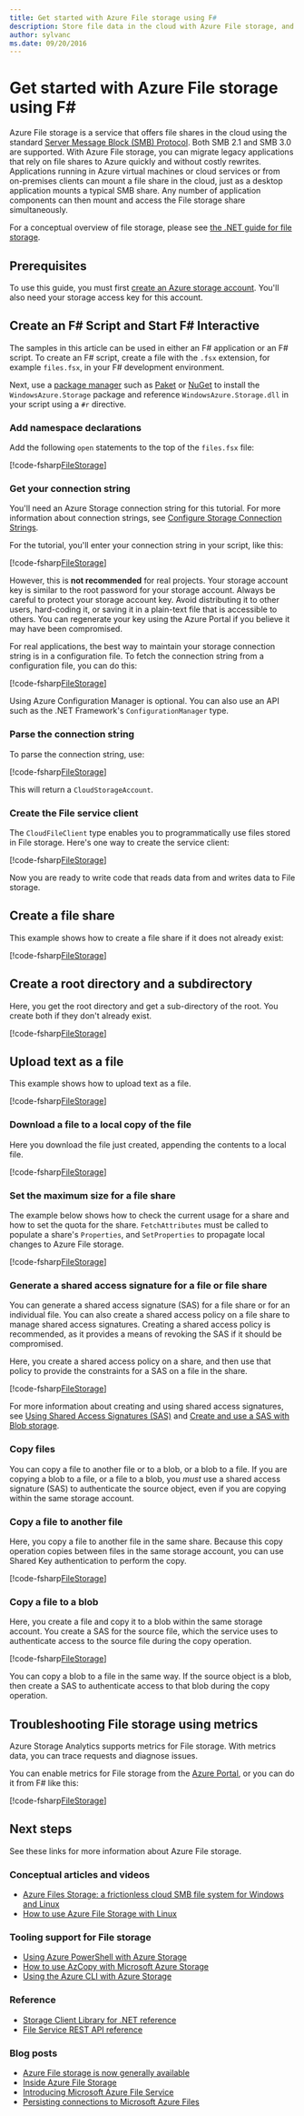 ```yaml
---
title: Get started with Azure File storage using F#
description: Store file data in the cloud with Azure File storage, and mount your cloud file share from an Azure virtual machine (VM) or from an on-premises application running Windows.
author: sylvanc
ms.date: 09/20/2016
---
```

# Get started with Azure File storage using F\#

Azure File storage is a service that offers file shares in the cloud using the standard [Server Message Block (SMB) Protocol](https://msdn.microsoft.com/library/windows/desktop/aa365233.aspx). Both SMB 2.1 and SMB 3.0 are supported. With Azure File storage, you can migrate legacy applications that rely on file shares to Azure quickly and without costly rewrites. Applications running in Azure virtual machines or cloud services or from on-premises clients can mount a file share in the cloud, just as a desktop application mounts a typical SMB share. Any number of application components can then mount and access the File storage share simultaneously.

For a conceptual overview of file storage, please see [the .NET guide for file storage](/azure/storage/storage-dotnet-how-to-use-files).

## Prerequisites

To use this guide, you must first [create an Azure storage account](/azure/storage/storage-create-storage-account).
You'll also need your storage access key for this account.

## Create an F# Script and Start F# Interactive

The samples in this article can be used in either an F# application or an F# script. To create an F# script, create a file with the `.fsx` extension, for example `files.fsx`, in your F# development environment.

Next, use a [package manager](package-management.md) such as [Paket](https://fsprojects.github.io/Paket/) or [NuGet](https://www.nuget.org/) to install the `WindowsAzure.Storage` package and reference `WindowsAzure.Storage.dll` in your script using a `#r` directive.

### Add namespace declarations

Add the following `open` statements to the top of the `files.fsx` file:

[!code-fsharp[FileStorage](~/samples/snippets/fsharp/azure/file-storage.fsx#L1-L5)]

### Get your connection string

You'll need an Azure Storage connection string for this tutorial. For more information about connection strings, see [Configure Storage Connection Strings](/azure/storage/storage-configure-connection-string).

For the tutorial, you'll enter your connection string in your script, like this:

[!code-fsharp[FileStorage](~/samples/snippets/fsharp/azure/file-storage.fsx#L11-L11)]

However, this is **not recommended** for real projects. Your storage account key is similar to the root password for your storage account. Always be careful to protect your storage account key. Avoid distributing it to other users, hard-coding it, or saving it in a plain-text file that is accessible to others. You can regenerate your key using the Azure Portal if you believe it may have been compromised.

For real applications, the best way to maintain your storage connection string is in a configuration file. To fetch the connection string from a configuration file, you can do this:

[!code-fsharp[FileStorage](~/samples/snippets/fsharp/azure/file-storage.fsx#L13-L15)]

Using Azure Configuration Manager is optional. You can also use an API such as the .NET Framework's `ConfigurationManager` type.

### Parse the connection string

To parse the connection string, use:

[!code-fsharp[FileStorage](~/samples/snippets/fsharp/azure/file-storage.fsx#L21-L22)]

This will return a `CloudStorageAccount`.

### Create the File service client

The `CloudFileClient` type enables you to programmatically use files stored in File storage. Here's one way to create the service client:

[!code-fsharp[FileStorage](~/samples/snippets/fsharp/azure/file-storage.fsx#L28-L28)]

Now you are ready to write code that reads data from and writes data to File storage.

## Create a file share

This example shows how to create a file share if it does not already exist:

[!code-fsharp[FileStorage](~/samples/snippets/fsharp/azure/file-storage.fsx#L34-L35)]

## Create a root directory and a subdirectory

Here, you get the root directory and get a sub-directory of the root. You create both if they don't already exist.

[!code-fsharp[FileStorage](~/samples/snippets/fsharp/azure/file-storage.fsx#L41-L43)]

## Upload text as a file

This example shows how to upload text as a file.

[!code-fsharp[FileStorage](~/samples/snippets/fsharp/azure/file-storage.fsx#L49-L50)]

### Download a file to a local copy of the file

Here you download the file just created, appending the contents to a local file.

[!code-fsharp[FileStorage](~/samples/snippets/fsharp/azure/file-storage.fsx#L56-L56)]

### Set the maximum size for a file share

The example below shows how to check the current usage for a share and how to set the quota for the share. `FetchAttributes` must be called to populate a share's `Properties`, and `SetProperties` to propagate local changes to Azure File storage.

[!code-fsharp[FileStorage](~/samples/snippets/fsharp/azure/file-storage.fsx#L62-L72)]

### Generate a shared access signature for a file or file share

You can generate a shared access signature (SAS) for a file share or for an individual file. You can also create a shared access policy on a file share to manage shared access signatures. Creating a shared access policy is recommended, as it provides a means of revoking the SAS if it should be compromised.

Here, you create a shared access policy on a share, and then use that policy to provide the constraints for a SAS on a file in the share.

[!code-fsharp[FileStorage](~/samples/snippets/fsharp/azure/file-storage.fsx#L78-L94)]

For more information about creating and using shared access signatures, see [Using Shared Access Signatures (SAS)](/azure/storage/storage-dotnet-shared-access-signature-part-1) and [Create and use a SAS with Blob storage](/azure/storage/storage-dotnet-shared-access-signature-part-2).

### Copy files

You can copy a file to another file or to a blob, or a blob to a file. If you are copying a blob to a file, or a file to a blob, you *must* use a shared access signature (SAS) to authenticate the source object, even if you are copying within the same storage account.

### Copy a file to another file

Here, you copy a file to another file in the same share. Because this copy operation copies between files in the same storage account, you can use Shared Key authentication to perform the copy.

[!code-fsharp[FileStorage](~/samples/snippets/fsharp/azure/file-storage.fsx#L100-L101)]

### Copy a file to a blob

Here, you create a file and copy it to a blob within the same storage account. You create a SAS for the source file, which the service uses to authenticate access to the source file during the copy operation.

[!code-fsharp[FileStorage](~/samples/snippets/fsharp/azure/file-storage.fsx#L107-L120)]

You can copy a blob to a file in the same way. If the source object is a blob, then create a SAS to authenticate access to that blob during the copy operation.

## Troubleshooting File storage using metrics

Azure Storage Analytics supports metrics for File storage. With metrics data, you can trace requests and diagnose issues.

You can enable metrics for File storage from the [Azure Portal](https://portal.azure.com), or you can do it from F# like this:

[!code-fsharp[FileStorage](~/samples/snippets/fsharp/azure/file-storage.fsx#L126-L140)]

## Next steps

See these links for more information about Azure File storage.

### Conceptual articles and videos

- [Azure Files Storage: a frictionless cloud SMB file system for Windows and Linux](https://azure.microsoft.com/resources/videos/azurecon-2015-azure-files-storage-a-frictionless-cloud-smb-file-system-for-windows-and-linux/)
- [How to use Azure File Storage with Linux](/azure/storage/storage-how-to-use-files-linux)

### Tooling support for File storage

- [Using Azure PowerShell with Azure Storage](/azure/storage/storage-powershell-guide-full)
- [How to use AzCopy with Microsoft Azure Storage](/azure/storage/storage-use-azcopy)
- [Using the Azure CLI with Azure Storage](/azure/storage/storage-azure-cli#create-and-manage-file-shares)

### Reference

- [Storage Client Library for .NET reference](https://msdn.microsoft.com/library/azure/mt347887.aspx)
- [File Service REST API reference](/rest/api/storageservices/fileservices/File-Service-REST-API)

### Blog posts

- [Azure File storage is now generally available](https://azure.microsoft.com/blog/azure-file-storage-now-generally-available/)
- [Inside Azure File Storage](https://azure.microsoft.com/blog/inside-azure-file-storage/) 
- [Introducing Microsoft Azure File Service](https://blogs.msdn.microsoft.com/windowsazurestorage/2014/05/12/introducing-microsoft-azure-file-service/)
- [Persisting connections to Microsoft Azure Files](https://blogs.msdn.microsoft.com/windowsazurestorage/2014/05/26/persisting-connections-to-microsoft-azure-files/)
